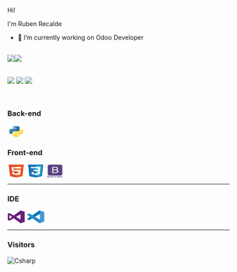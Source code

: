 Hi!

I'm Ruben Recalde


<!-- Apresentação -->


- 🔭 I’m currently working on Odoo Developer

<br>


<!-- Painel de Trabalhos -->

<div>
 <a href="https://github.com/RubenRecalde">
 <img height="180em" src="https://github-readme-stats.vercel.app/api?username=RubenRecalde&show_icons=true&theme=dark&include_all_commits=true&count_private=true"/><img height="180em" src="https://github-readme-stats.vercel.app/api/top-langs/?username=RubenRecalde&langs_count=7&theme=dark&layout=compact"/>
</div> <br>

<!-- Contatos -->

  

 <div>   

<a href = "mailto:ruben.recalde@criterium.com.py"><img src="https://img.shields.io/badge/Microsoft_Outlook-0078D4?style=for-the-badge&logo=microsoft-outlook&logoColor=white" target="_blank"></a> <a href = "https://www.linkedin.com/in/ruben-recalde-3b558b7b/" target="_blank"><img src="https://img.shields.io/badge/-LinkedIn-%230077B5?style=for-the-badge&logo=linkedin&logoColor=white" target="_blank"></a> <a href = "https://api.whatsapp.com/send?phone=595983372052" target="_blank"><img src="https://img.shields.io/badge/WhatsApp-25D366?style=for-the-badge&logo=whatsapp&logoColor=white"></a> 

                                           

 <br>

  

<!-- Tecnologias -->  

  

<div style="display: inline_block">

  

 <h3> Back-end </h3>

 <img align="center" alt="bia-Python" height="30" width="40" src="https://raw.githubusercontent.com/devicons/devicon/master/icons/python/python-original.svg">

   

 <h3> Front-end </h3>

 <img align="center" alt="HTML" height="30" width="40" src="https://raw.githubusercontent.com/devicons/devicon/master/icons/html5/html5-original.svg">

 <img align="center" alt="CSS" height="30" width="40" src="https://raw.githubusercontent.com/devicons/devicon/master/icons/css3/css3-original.svg">  

  <img align="center" alt="bootstrp" height="30" width="40" src="https://raw.githubusercontent.com/devicons/devicon/9f4f5cdb393299a81125eb5127929ea7bfe42889/icons/bootstrap/bootstrap-plain-wordmark.svg">

  

 <hr>

  
<h3> IDE </h3>  

  

 <img align="center" alt="Visual Studio" height="30" width="40" src="https://raw.githubusercontent.com/devicons/devicon/9f4f5cdb393299a81125eb5127929ea7bfe42889/icons/visualstudio/visualstudio-plain.svg">

 <img align="center" alt="VS code" height="30" width="40" src="https://raw.githubusercontent.com/devicons/devicon/9f4f5cdb393299a81125eb5127929ea7bfe42889/icons/vscode/vscode-original.svg">


  <hr>

   

 <!-- Contador de visitas -->

  

 <h3> Visitors </h3>  

 <div>

  <img align="center" alt="Csharp" height="30" width="150" src="https://komarev.com/ghpvc/?username=RubenRecalde&color=green" alt="RubenRecalde" /> <br>

 </div>  
   
<!--
**RubenRecalde/RubenRecalde** is a ✨ _special_ ✨ repository because its `README.md` (this file) appears on your GitHub profile.

Here are some ideas to get you started:

- 🔭 I’m currently working on ...
- 🌱 I’m currently learning ...
- 👯 I’m looking to collaborate on ...
- 🤔 I’m looking for help with ...
- 💬 Ask me about ...
- 📫 How to reach me: ...
- 😄 Pronouns: ...
- ⚡ Fun fact: ...
-->
